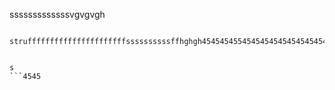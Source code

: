sssssssssssssvgvgvgh

```

struffffffffffffffffffffffssssssssssffhghgh454545455454545454545454545454545454545454545


s
```4545